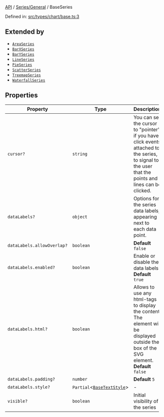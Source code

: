 [API](../../../overview.md) / [Series/General](../overview.md) / BaseSeries

Defined in: [src/types/chart/base.ts:3](https://github.com/gravity-ui/charts/blob/6aea3bcf86facdd4a019a7e612d7ac7e27006c35/src/types/chart/base.ts#L3)

## Extended by

- [`AreaSeries`](../../Area/interfaces/AreaSeries.md)
- [`BarXSeries`](../../Bar-X/interfaces/BarXSeries.md)
- [`BarYSeries`](../../Bar-Y/interfaces/BarYSeries.md)
- [`LineSeries`](../../Line/interfaces/LineSeries.md)
- [`PieSeries`](../../Pie/interfaces/PieSeries.md)
- [`ScatterSeries`](../../Scatter/interfaces/ScatterSeries.md)
- [`TreemapSeries`](../../Treemap/interfaces/TreemapSeries.md)
- [`WaterfallSeries`](../../Waterfall/interfaces/WaterfallSeries.md)

## Properties

| Property | Type | Description |
| ------ | ------ | ------ |
| <a id="cursor"></a> `cursor?` | `string` | You can set the cursor to "pointer" if you have click events attached to the series, to signal to the user that the points and lines can be clicked. |
| <a id="datalabels"></a> `dataLabels?` | `object` | Options for the series data labels, appearing next to each data point. |
| `dataLabels.allowOverlap?` | `boolean` | **Default** `false` |
| `dataLabels.enabled?` | `boolean` | Enable or disable the data labels **Default** `true` |
| `dataLabels.html?` | `boolean` | Allows to use any html-tags to display the content. The element will be displayed outside the box of the SVG element. **Default** `false` |
| `dataLabels.padding?` | `number` | **Default** `5` |
| `dataLabels.style?` | `Partial`\<[`BaseTextStyle`](BaseTextStyle.md)\> | - |
| <a id="visible"></a> `visible?` | `boolean` | Initial visibility of the series |
